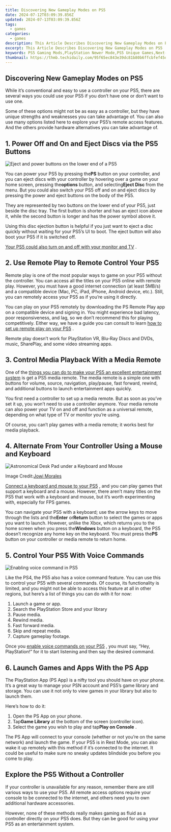 ```yaml
---
title: Discovering New Gameplay Modes on PS5
date: 2024-07-12T03:09:39.856Z
updated: 2024-07-13T03:09:39.856Z
tags:
  - games
categories:
  - games
description: This Article Describes Discovering New Gameplay Modes on PS5
excerpt: This Article Describes Discovering New Gameplay Modes on PS5
keywords: PS5 Gaming Mods,PlayStation Newer Mode,PS5 Unique Games,Next-Gen Gamer Experience,Innovative PS5 Modes,New PS5 Gameplay,Advanced PS5 Features
thumbnail: https://thmb.techidaily.com/95f65ec843e39dc81b80b6ffcbfef45d788958cee2b82fb5803fb90b93482a66.jpg
---
```


## Discovering New Gameplay Modes on PS5

 While it’s conventional and easy to use a controller on your PS5, there are several ways you could use your PS5 if you don’t have one or don’t want to use one.

 Some of these options might not be as easy as a controller, but they have unique strengths and weaknesses you can take advantage of. You can also use many options listed here to explore your PS5’s remote access features. And the others provide hardware alternatives you can take advantage of.

## 1\. Power Off and On and Eject Discs via the PS5 Buttons
![Eject and power buttons on the lower end of a PS5](https://static1.makeuseofimages.com/wordpress/wp-content/uploads/wm/2023/08/eject-and-power-buttons-on-the-lower-end-of-a-ps5.jpg)

 You can power your PS5 by pressing the**PS** button on your controller, and you can eject discs with your controller by hovering over a game on your home screen, pressing the**options** button, and selecting**Eject Disc** from the menu. But you could also switch your PS5 off and on and eject discs by pressing the power and eject buttons on the body of the PS5.

 They are represented by two buttons on the lower end of your PS5, just beside the disc tray. The first button is shorter and has an eject icon above it, while the second button is longer and has the power symbol above it.

 Using this disc ejection button is helpful if you just want to eject a disc quickly without waiting for your PS5’s UI to boot. The eject button will also boot your PS5 if it is switched off.

[Your PS5 could also turn on and off with your monitor and TV](https://www.makeuseof.com/stop-ps5-turning-on-off-with-tv/) .

## 2\. Use Remote Play to Remote Control Your PS5

 Remote play is one of the most popular ways to game on your PS5 without the controller. You can access all the titles on your PS5 online with remote play. However, you must have a good internet connection (at least 5MB/s) and a compatible device (Mac, PC, iPad, iPhone, Android device, etc.). Still, you can remotely access your PS5 as if you’re using it directly.

 You can play on your PS5 remotely by downloading the PS Remote Play app on a compatible device and signing in. You might experience bad latency, poor responsiveness, and lag, so we don’t recommend this for playing competitively. Either way, we have a guide you can consult to learn [how to set up remote play on your PS5](https://www.makeuseof.com/ps5-how-to-set-up-and-use-remote-play/) .

 Remote play doesn’t work for PlayStation VR, Blu-Ray Discs and DVDs, music, SharePlay, and some video streaming apps.

## 3\. Control Media Playback With a Media Remote

 One of the [things you can do to make your PS5 an excellent entertainment system](https://www.makeuseof.com/tips-to-get-the-best-ps5-entertainment-experience/) is get a PS5 media remote. The media remote is a simple one with buttons for volume, source, navigation, play/pause, fast forward, rewind, and additional buttons to launch entertainment apps quickly.

 You first need a controller to set up a media remote. But as soon as you’ve set it up, you won’t need to use a controller anymore. Your media remote can also power your TV on and off and function as a universal remote, depending on what type of TV or monitor you’re using.

 Of course, you can’t play games with a media remote; it works best for media playback.

## 4\. Alternate From Your Controller Using a Mouse and Keyboard
![Astronomical Desk Pad under a Keyboard and Mouse](https://static1.makeuseofimages.com/wordpress/wp-content/uploads/wm/2023/07/astronomical-desk-pad-under-a-keyboard-and-mouse.jpg)

 Image Credit:[Jowi Morales](https://www.makeuseof.com/author/jowi-morales)

[Connect a keyboard and mouse to your PS5](https://www.makeuseof.com/how-to-use-keyboard-mouse-ps5/) , and you can play games that support a keyboard and a mouse. However, there aren’t many titles on the PS5 that work with a keyboard and mouse, but it’s worth experimenting with, especially for FPS games.

 You can navigate your PS5 with a keyboard; use the arrow keys to move through the lists and the**Enter** or**Return** button to select the games or apps you want to launch. However, unlike the Xbox, which returns you to the home screen when you press the**Windows** button on a keyboard, the PS5 doesn’t recognize any home key on the keyboard. You must press the**PS** button on your controller or media remote to return home.

## 5\. Control Your PS5 With Voice Commands
![Enabling voice command in PS5](https://static1.makeuseofimages.com/wordpress/wp-content/uploads/2022/09/ps5-voice-command.JPG)

 Like the PS4, the PS5 also has a voice command feature. You can use this to control your PS5 with several commands. Of course, its functionality is limited, and you might not be able to access this feature at all in other regions, but here’s a list of things you can do with it for now:

1. Launch a game or app.
2. Search the PlayStation Store and your library
3. Pause media.
4. Rewind media.
5. Fast forward media.
6. Skip and repeat media.
7. Capture gameplay footage.

 Once you [enable voice commands on your PS5](https://www.makeuseof.com/how-to-enable-ps5-voice-commands/) , you must say, “Hey, PlayStation!” for it to start listening and then say the desired command.

## 6\. Launch Games and Apps With the PS App

 The PlayStation App (PS App) is a nifty tool you should have on your phone. It’s a great way to manage your PSN account and PS5’s game library and storage. You can use it not only to view games in your library but also to launch them.

Here’s how to do it:

1. Open the PS App on your phone.
2. Tap**Game Library** at the bottom of the screen (controller icon).
3. Select the game you wish to play and tap**Play on Console** .

 The PS App will connect to your console (whether or not you’re on the same network) and launch the game. If your PS5 is in Rest Mode, you can also wake it up remotely with this method if it’s connected to the internet. It could be useful to make sure no sneaky updates blindside you before you come to play.

## Explore the PS5 Without a Controller

 If your controller is unavailable for any reason, remember there are still various ways to use your PS5\. All remote access options require your console to be connected to the internet, and others need you to own additional hardware accessories.

 However, none of these methods really makes gaming as fluid as a controller directly on your PS5 does. But they can be good for using your PS5 as an entertainment system.


<ins class="adsbygoogle"
     style="display:block"
     data-ad-format="autorelaxed"
     data-ad-client="ca-pub-7571918770474297"
     data-ad-slot="1223367746"></ins>



<ins class="adsbygoogle"
     style="display:block"
     data-ad-client="ca-pub-7571918770474297"
     data-ad-slot="8358498916"
     data-ad-format="auto"
     data-full-width-responsive="true"></ins>




